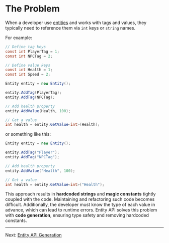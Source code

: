 # The Problem

When a developer use [entities](../Entities/Manual.md) and works with tags and values, they typically need to reference
them via `int` keys or `string` names.

For example:

```csharp
// Define tag keys
const int PlayerTag = 1;
const int NPCTag = 2;

// Define value keys
const int Health = 1;
const int Speed = 2;

Entity entity = new Entity();

entity.AddTag(PlayerTag);
entity.AddTag(NPCTag);

// Add health property
entity.AddValue(Health, 100);

// Get a value
int health = entity.GetValue<int>(Health);
```

or something like this:

```csharp
Entity entity = new Entity();

entity.AddTag("Player");
entity.AddTag("NPCTag");

// Add health property
entity.AddValue("Health", 100);

// Get a value
int health = entity.GetValue<int>("Health");
```

This approach results in **hardcoded strings** and **magic constants** tightly coupled with the code. Maintaining and
refactoring such code becomes difficult. Additionally, the developer must know the type of each value in advance, which
can lead to runtime errors. Entity API solves this problem with **code generation**, ensuring type safety and removing hardcoded constants.

---
Next: [Entity API Generation](ApiGeneration.md)
